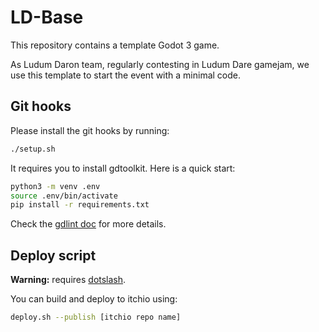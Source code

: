# LD-Base

This repository contains a template Godot 3 game.

As Ludum Daron team, regularly contesting in Ludum Dare gamejam, we use this template to start the event with a minimal code.

## Git hooks

Please install the git hooks by running:
```sh
./setup.sh
```

It requires you to install gdtoolkit. Here is a quick start:
```sh
python3 -m venv .env
source .env/bin/activate
pip install -r requirements.txt
```

Check the [gdlint doc](https://github.com/Scony/godot-gdscript-toolkit/wiki/3.-Linter) for more details.

## Deploy script

**Warning:** requires [dotslash](https://dotslash-cli.com/).

You can build and deploy to itchio using:
```bash
deploy.sh --publish [itchio repo name]
```
